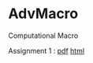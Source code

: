 # AdvMacro
Computational Macro

Assignment 1 : [pdf](https://github.com/py-r-hans/AdvMacro/blob/master/Assignment-1.pdf) [html](https://rawcdn.githack.com/py-r-hans/AdvMacro/44eb2cd98f19f5481802da66e16b5d62cda261a5/Assignment-1.html)
